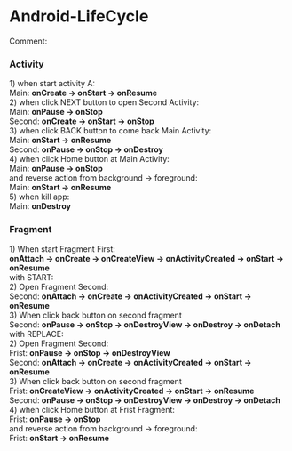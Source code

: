 # Android-LifeCycle

Comment:<br>
<h3>Activity</h3>
1) when start activity A:<br>
  Main: <b>onCreate -> onStart -> onResume</b><br>
2) when click NEXT button to open Second Activity:<br>
  Main: <b>onPause -> onStop</b><br>
  Second: <b>onCreate -> onStart -> onStop</b><br>
3) when click BACK button to come back Main Activity:<br>
  Main: <b>onStart -> onResume</b><br>
  Second: <b>onPause -> onStop -> onDestroy</b><br>
4) when click Home button at Main Activity:<br>
  Main: <b>onPause -> onStop</b><br>
   and reverse action from background -> foreground:<br>
  Main: <b>onStart -> onResume</b><br>
5) when kill app:<br>
  Main: <b>onDestroy</b>

<h3>Fragment</h3>
1) When start Fragment First:<br>
<b>onAttach -> onCreate -> onCreateView -> onActivityCreated -> onStart -> onResume</b><br>
  with START: <br>
2) Open Fragment Second:<br>
  Second: <b>onAttach -> onCreate -> onActivityCreated -> onStart -> onResume</b><br>
3) When click back button on second fragment<br>
  Second: <b>onPause -> onStop -> onDestroyView -> onDestroy -> onDetach</b><br>
  with REPLACE:<br>
2) Open Fragment Second:<br>
  Frist: <b>onPause -> onStop -> onDestroyView</b><br>
  Second: <b>onAttach -> onCreate -> onActivityCreated -> onStart -> onResume</b><br>
3) When click back button on second fragment<br>
  Frist: <b>onCreateView -> onActivityCreated -> onStart -> onResume</b><br>
  Second: <b>onPause -> onStop -> onDestroyView -> onDestroy -> onDetach</b><br>
4) when click Home button at Frist Fragment:<br>
  Frist: <b>onPause -> onStop</b><br>
  and reverse action from background -> foreground:<br>
  Frist: <b>onStart -> onResume</b><br>
  
